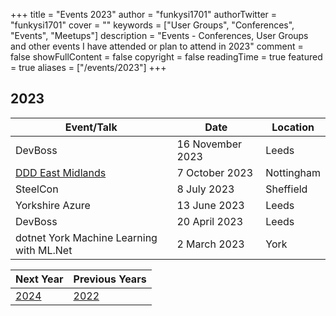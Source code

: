 +++
title = "Events 2023"
author = "funkysi1701"
authorTwitter = "funkysi1701"
cover = ""
keywords = ["User Groups", "Conferences", "Events", "Meetups"]
description = "Events - Conferences, User Groups and other events I have attended or plan to attend in 2023"
comment = false
showFullContent = false
copyright = false
readingTime = true
featured = true
aliases = ["/events/2023"]
+++

## 2023

| Event/Talk                                         | Date             | Location   |
|----------------------------------------------------|------------------|------------|
| DevBoss                                            | 16 November 2023 | Leeds      |
| [DDD East Midlands](/posts/2023/ddd-east-midlands) | 7 October 2023   | Nottingham |
| SteelCon                                           | 8 July 2023      | Sheffield  |
| Yorkshire Azure                                    | 13 June 2023     | Leeds      |
| DevBoss                                            | 20 April 2023    | Leeds      |
| dotnet York Machine Learning with ML.Net           | 2 March 2023     | York       |

| Next Year         | Previous Years                       |
|-------------------|--------------------------------------|
| [2024](/events/2024) | [2022](/events/2022) |